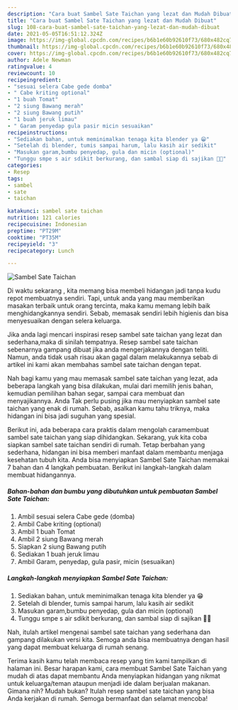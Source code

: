 ```yaml
---
description: "Cara buat Sambel Sate Taichan yang lezat dan Mudah Dibuat"
title: "Cara buat Sambel Sate Taichan yang lezat dan Mudah Dibuat"
slug: 108-cara-buat-sambel-sate-taichan-yang-lezat-dan-mudah-dibuat
date: 2021-05-05T16:51:12.324Z
image: https://img-global.cpcdn.com/recipes/b6b1e60b92610f73/680x482cq70/sambel-sate-taichan-foto-resep-utama.jpg
thumbnail: https://img-global.cpcdn.com/recipes/b6b1e60b92610f73/680x482cq70/sambel-sate-taichan-foto-resep-utama.jpg
cover: https://img-global.cpcdn.com/recipes/b6b1e60b92610f73/680x482cq70/sambel-sate-taichan-foto-resep-utama.jpg
author: Adele Newman
ratingvalue: 4
reviewcount: 10
recipeingredient:
- "sesuai selera Cabe gede domba"
- " Cabe kriting optional"
- "1 buah Tomat"
- "2 siung Bawang merah"
- "2 siung Bawang putih"
- "1 buah jeruk limau"
- " Garam penyedap gula pasir micin sesuaikan"
recipeinstructions:
- "Sediakan bahan, untuk meminimalkan tenaga kita blender ya 😁"
- "Setelah di blender, tumis sampai harum, lalu kasih air sedikit"
- "Masukan garam,bumbu penyedap, gula dan micin (optional)"
- "Tunggu smpe s air sdikit berkurang, dan sambal siap di sajikan 💖😍"
categories:
- Resep
tags:
- sambel
- sate
- taichan

katakunci: sambel sate taichan 
nutrition: 121 calories
recipecuisine: Indonesian
preptime: "PT29M"
cooktime: "PT35M"
recipeyield: "3"
recipecategory: Lunch

---
```



![Sambel Sate Taichan](https://img-global.cpcdn.com/recipes/b6b1e60b92610f73/680x482cq70/sambel-sate-taichan-foto-resep-utama.jpg)

Di waktu  sekarang , kita memang bisa membeli hidangan jadi tanpa kudu repot membuatnya sendiri. Tapi, untuk anda yang mau memberikan masakan terbaik untuk orang tercinta, maka kamu memang lebih baik menghidangkannya sendiri. Sebab, memasak sendiri lebih higienis dan bisa menyesuaikan dengan selera keluarga.

Jika anda lagi mencari inspirasi resep sambel sate taichan yang lezat dan sederhana,maka di sinilah tempatnya. Resep sambel sate taichan  sebenarnya gampang dibuat jika anda mengerjakannya dengan teliti. Namun, anda tidak usah risau akan gagal dalam melakukannya 
sebab di artikel ini kami akan membahas sambel sate taichan dengan tepat.  



Nah bagi kamu yang mau memasak sambel sate taichan yang lezat, ada beberapa langkah yang bisa dilakukan, mulai dari memilih jenis bahan, kemudian pemilihan bahan segar, sampai cara membuat dan menyajikannya. Anda Tak perlu pusing jika mau menyiapkan sambel sate taichan yang enak di rumah. Sebab, asalkan kamu  tahu triknya, maka hidangan ini bisa jadi suguhan yang spesial.

Berikut ini, ada beberapa cara praktis  dalam mengolah caramembuat sambel sate taichan yang siap dihidangkan. Sekarang, yuk kita coba siapkan sambel sate taichan sendiri di rumah. Tetap berbahan yang sederhana, hidangan ini bisa memberi manfaat dalam membantu menjaga kesehatan tubuh kita. Anda bisa menyiapkan Sambel Sate Taichan memakai 7 bahan dan 4 langkah pembuatan. Berikut ini langkah-langkah dalam membuat hidangannya.

<!--inarticleads1-->

##### Bahan-bahan dan bumbu yang dibutuhkan untuk pembuatan Sambel Sate Taichan:

1. Ambil sesuai selera Cabe gede (domba)
1. Ambil  Cabe kriting (optional)
1. Ambil 1 buah Tomat
1. Ambil 2 siung Bawang merah
1. Siapkan 2 siung Bawang putih
1. Sediakan 1 buah jeruk limau
1. Ambil  Garam, penyedap, gula pasir, micin (sesuaikan)




<!--inarticleads2-->

##### Langkah-langkah menyiapkan Sambel Sate Taichan:

1. Sediakan bahan, untuk meminimalkan tenaga kita blender ya 😁
1. Setelah di blender, tumis sampai harum, lalu kasih air sedikit
1. Masukan garam,bumbu penyedap, gula dan micin (optional)
1. Tunggu smpe s air sdikit berkurang, dan sambal siap di sajikan 💖😍




Nah, itulah artikel mengenai  sambel sate taichan  yang sederhana dan gampang dilakukan versi kita. Semoga anda bisa membuatnya dengan hasil yang dapat membuat keluarga di rumah senang. 

Terima kasih kamu telah membaca resep yang tim kami tampilkan di halaman ini. Besar harapan kami, cara membuat  Sambel Sate Taichan yang mudah di atas dapat membantu Anda menyiapkan hidangan yang nikmat untuk keluarga/teman ataupun menjadi ide dalam berjualan makanan. Gimana nih? Mudah bukan? Itulah resep sambel sate taichan yang bisa Anda kerjakan di rumah. Semoga bermanfaat dan selamat mencoba!

